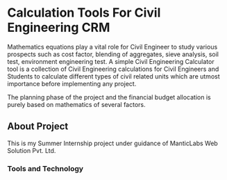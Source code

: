 # Calculation Tools For Civil Engineering CRM

Mathematics equations play a vital role for Civil Engineer to study various prospects such as cost factor, blending of aggregates, sieve analysis, soil test, environment engineering test. A simple Civil Engineering Calculator tool is a collection of Civil Engineering calculations for Civil Engineers and Students to calculate different types of civil related units which are utmost importance before implementing any project.

The planning phase of the project and the financial budget allocation is purely based on mathematics of several factors.

## About Project

This is my Summer Internship project under guidance of ManticLabs Web Solution Pvt. Ltd.

### Tools and Technology